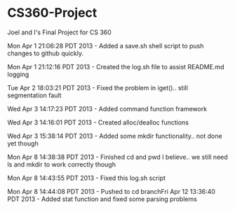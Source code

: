CS360-Project
=============

Joel and I's Final Project for CS 360

Mon Apr  1 21:06:28 PDT 2013 - Added a save.sh shell script to push changes to github quickly.

Mon Apr  1 21:12:16 PDT 2013 - Created the log.sh file to assist README.md logging

Tue Apr  2 18:03:21 PDT 2013 - Fixed the problem in iget().. still segmentation fault

Wed Apr  3 14:17:23 PDT 2013 - Added command function framework

Wed Apr  3 14:16:01 PDT 2013 - Created alloc/dealloc functions

Wed Apr  3 15:38:14 PDT 2013 - Added some mkdir functionality.. not done yet though

Mon Apr  8 14:38:38 PDT 2013 - Finished cd and pwd I believe.. we still need ls and mkdir to work correctly though

Mon Apr  8 14:43:55 PDT 2013 - Fixed this log.sh script

Mon Apr  8 14:44:08 PDT 2013 - Pushed to cd branchFri Apr 12 13:36:40 PDT 2013 - Added stat function and fixed some parsing problems

